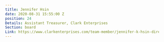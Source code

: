 ```yaml
---
title: Jennifer Hsin
date: 2020-08-31 15:55:00 Z
position: 24
Details: Assistant Treasurer, Clark Enterprises
Section: board
Link: https://www.clarkenterprises.com/team-member/jennifer-k-hsin-director-chief-financial-officer/
---
```



